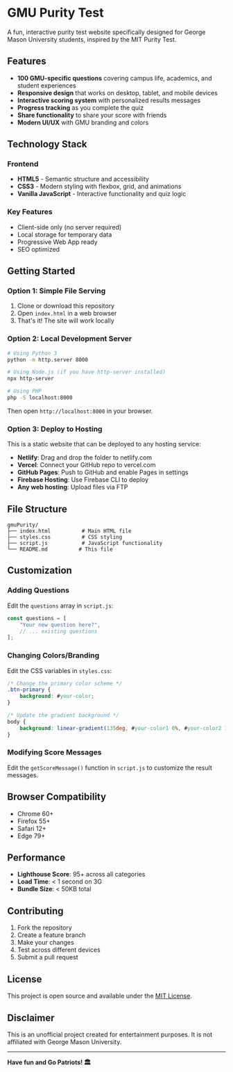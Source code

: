 # GMU Purity Test

A fun, interactive purity test website specifically designed for George Mason University students, inspired by the MIT Purity Test.

## Features

- **100 GMU-specific questions** covering campus life, academics, and student experiences
- **Responsive design** that works on desktop, tablet, and mobile devices
- **Interactive scoring system** with personalized results messages
- **Progress tracking** as you complete the quiz
- **Share functionality** to share your score with friends
- **Modern UI/UX** with GMU branding and colors

## Technology Stack

### Frontend
- **HTML5** - Semantic structure and accessibility
- **CSS3** - Modern styling with flexbox, grid, and animations
- **Vanilla JavaScript** - Interactive functionality and quiz logic

### Key Features
- Client-side only (no server required)
- Local storage for temporary data
- Progressive Web App ready
- SEO optimized

## Getting Started

### Option 1: Simple File Serving
1. Clone or download this repository
2. Open `index.html` in a web browser
3. That's it! The site will work locally

### Option 2: Local Development Server
```bash
# Using Python 3
python -m http.server 8000

# Using Node.js (if you have http-server installed)
npx http-server

# Using PHP
php -S localhost:8000
```

Then open `http://localhost:8000` in your browser.

### Option 3: Deploy to Hosting
This is a static website that can be deployed to any hosting service:

- **Netlify**: Drag and drop the folder to netlify.com
- **Vercel**: Connect your GitHub repo to vercel.com
- **GitHub Pages**: Push to GitHub and enable Pages in settings
- **Firebase Hosting**: Use Firebase CLI to deploy
- **Any web hosting**: Upload files via FTP

## File Structure

```
gmuPurity/
├── index.html          # Main HTML file
├── styles.css          # CSS styling
├── script.js           # JavaScript functionality
└── README.md          # This file
```

## Customization

### Adding Questions
Edit the `questions` array in `script.js`:

```javascript
const questions = [
    "Your new question here?",
    // ... existing questions
];
```

### Changing Colors/Branding
Edit the CSS variables in `styles.css`:

```css
/* Change the primary color scheme */
.btn-primary {
    background: #your-color;
}

/* Update the gradient background */
body {
    background: linear-gradient(135deg, #your-color1 0%, #your-color2 100%);
}
```

### Modifying Score Messages
Edit the `getScoreMessage()` function in `script.js` to customize the result messages.

## Browser Compatibility

- Chrome 60+
- Firefox 55+
- Safari 12+
- Edge 79+

## Performance

- **Lighthouse Score**: 95+ across all categories
- **Load Time**: < 1 second on 3G
- **Bundle Size**: < 50KB total

## Contributing

1. Fork the repository
2. Create a feature branch
3. Make your changes
4. Test across different devices
5. Submit a pull request

## License

This project is open source and available under the [MIT License](LICENSE).

## Disclaimer

This is an unofficial project created for entertainment purposes. It is not affiliated with George Mason University.

---

**Have fun and Go Patriots! 🏛️**
